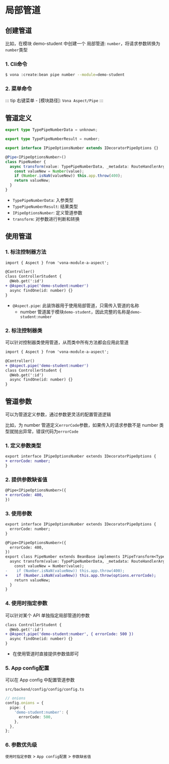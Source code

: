 # 局部管道

## 创建管道

比如，在模块 demo-student 中创建一个 局部管道: `number`，将请求参数转换为`number`类型

### 1. Cli命令

``` bash
$ vona :create:bean pipe number --module=demo-student
```

### 2. 菜单命令

::: tip
右键菜单 - [模块路径]: `Vona Aspect/Pipe`
:::

## 管道定义

``` typescript
export type TypePipeNumberData = unknown;

export type TypePipeNumberResult = number;

export interface IPipeOptionsNumber extends IDecoratorPipeOptions {}

@Pipe<IPipeOptionsNumber>()
class PipeNumber {
  async transform(value: TypePipeNumberData, _metadata: RouteHandlerArgumentMeta, _options: IPipeOptionsNumber): Promise<TypePipeNumberResult> {
    const valueNew = Number(value);
    if (Number.isNaN(valueNew)) this.app.throw(400);
    return valueNew;
  }
}
```

- `TypePipeNumberData`: 入参类型
- `TypePipeNumberResult`: 结果类型
- `IPipeOptionsNumber`: 定义管道参数
- `transform`: 对参数进行判断和转换

## 使用管道

### 1. 标注控制器方法

``` diff
import { Aspect } from 'vona-module-a-aspect';

@Controller()
class ControllerStudent {
  @Web.get(':id')
+ @Aspect.pipe('demo-student:number')
  async findOne(id: number) {}
}
```

- `@Aspect.pipe`: 此装饰器用于使用局部管道，只需传入管道的名称
  - number 管道属于模块`demo-student`，因此完整的名称是`demo-student:number`

### 2. 标注控制器类

可以针对控制器类使用管道，从而类中所有方法都会应用此管道

``` diff
import { Aspect } from 'vona-module-a-aspect';

@Controller()
+ @Aspect.pipe('demo-student:number')
class ControllerStudent {
  @Web.get(':id')
  async findOne(id: number) {}
}
```

## 管道参数

可以为管道定义参数，通过参数更灵活的配置管道逻辑

比如，为 number 管道定义`errorCode`参数，如果传入的请求参数不是 number 类型就抛出异常，错误代码为`errorCode`

### 1. 定义参数类型

``` diff
export interface IPipeOptionsNumber extends IDecoratorPipeOptions {
+ errorCode: number;
}
```

### 2. 提供参数缺省值

``` diff
@Pipe<IPipeOptionsNumber>({
+ errorCode: 400,
})
```

### 3. 使用参数

``` diff
export interface IPipeOptionsNumber extends IDecoratorPipeOptions {
  errorCode: number;
}

@Pipe<IPipeOptionsNumber>({
  errorCode: 400,
})
export class PipeNumber extends BeanBase implements IPipeTransform<TypePipeNumberData, TypePipeNumberResult> {
  async transform(value: TypePipeNumberData, _metadata: RouteHandlerArgumentMeta, options: IPipeOptionsNumber): Promise<TypePipeNumberResult> {
    const valueNew = Number(value);
-    if (Number.isNaN(valueNew)) this.app.throw(400);
+    if (Number.isNaN(valueNew)) this.app.throw(options.errorCode);
    return valueNew;
  }
}
```

### 4. 使用时指定参数

可以针对某个 API 单独指定局部管道的参数

``` diff
class ControllerStudent {
  @Web.get(':id')
+ @Aspect.pipe('demo-student:number', { errorCode: 500 })
  async findOne(id: number) {}
}
```

- 在使用管道时直接提供参数值即可

### 5. App config配置

可以在 App config 中配置管道参数

`src/backend/config/config/config.ts`

``` typescript
// onions
config.onions = {
  pipe: {
    'demo-student:number': {
      errorCode: 500,
    },
  },
};
```

### 6. 参数优先级

`使用时指定参数` > `App config配置` > `参数缺省值`
